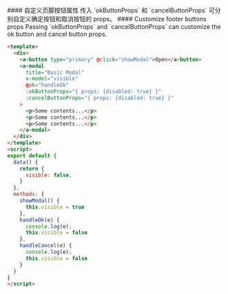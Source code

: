 
<cn>
#### 自定义页脚按钮属性
传入 `okButtonProps` 和 `cancelButtonProps` 可分别自定义确定按钮和取消按钮的 props。
</cn>

<us>
#### Customize footer buttons props
Passing `okButtonProps` and `cancelButtonProps` can customize the ok button and cancel button props.
</us>

```html
<template>
  <div>
    <a-button type="primary" @click="showModal">Open</a-button>
    <a-modal
      title="Basic Modal"
      v-model="visible"
      @ok="handleOk"
      :okButtonProps="{ props: {disabled: true} }"
      :cancelButtonProps="{ props: {disabled: true} }"
    >
      <p>Some contents...</p>
      <p>Some contents...</p>
      <p>Some contents...</p>
    </a-modal>
  </div>
</template>
<script>
export default {
  data() {
    return {
      visible: false,
    }
  },
  methods: {
    showModal() {
      this.visible = true
    },
    handleOk(e) {
      console.log(e);
      this.visible = false
    },
    handleCancel(e) {
      console.log(e);
      this.visible = false
    }
  }
}
</script>
```

